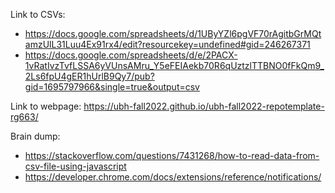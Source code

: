 Link to CSVs: 

- https://docs.google.com/spreadsheets/d/1UByYZl6pgVF70rAgitbGrMQtamzUlL31Luu4Ex91rx4/edit?resourcekey=undefined#gid=246267371
- https://docs.google.com/spreadsheets/d/e/2PACX-1vRatIvzTvfLSSA6yVUnsAMru_Y5eFEIAekb70R6qUztzlTTBNO0fFkQm9_2Ls6fpU4gER1hUrlB9Qy7/pub?gid=1695797966&single=true&output=csv

Link to webpage: https://ubh-fall2022.github.io/ubh-fall2022-repotemplate-rg663/

Brain dump:

- https://stackoverflow.com/questions/7431268/how-to-read-data-from-csv-file-using-javascript 
- https://developer.chrome.com/docs/extensions/reference/notifications/
